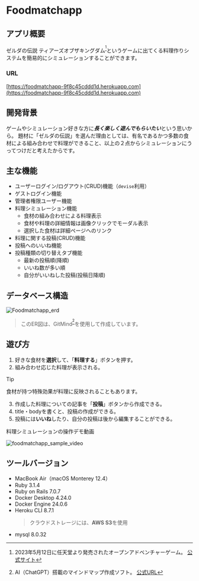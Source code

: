 # Foodmatchapp

## アプリ概要

ゼルダの伝説 ティアーズオブザキングダム<sup>[^1]</sup>というゲームに出てくる料理作りシステムを簡易的にシミュレーションすることができます。

### URL
[https://foodmatchapp-9f8c45cddd1d.herokuapp.com](https://foodmatchapp-9f8c45cddd1d.herokuapp.com)

## 開発背景

ゲームやシミュレーション好きな方に***長く楽しく遊んでもらいたい***という思いから。
題材に「ゼルダの伝説」を選んだ理由としては、有名であるかつ多数の食材による組み合わせで料理ができること、以上の２点からシミュレーションにうってつけだと考えたからです。

## 主な機能

- ユーザーログイン/ログアウト(CRUD)機能（`devise`利用）
- ゲストログイン機能
- 管理者権限ユーザー機能
- 料理シミュレーション機能
  - 食材の組み合わせによる料理表示
  - 食材や料理の詳細情報は画像クリックでモーダル表示
  - 選択した食材は詳細ページへのリンク
- 料理に関する投稿(CRUD)機能
- 投稿へのいいね機能
- 投稿種類の切り替えタブ機能
  - 最新の投稿順(降順)
  - いいね数が多い順
  - 自分がいいねした投稿(投稿日降順)

## データベース構造

![Foodmatchapp_erd](https://github.com/Takeru-doroid/foodmatchapp/assets/108878703/c81bef6b-6ff5-4b09-951a-a927bb64ce9c)
> このER図は、GitMind<sup>[^2]</sup>を使用して作成しています。

## 遊び方

1. 好きな食材を**選択**して、「**料理する**」ボタンを押す。
2. 組み合わせ応じた料理が表示される。
> [!TIP]
> 食材が持つ特殊効果が料理に反映されることもあります。
3. 作成した料理についての記事を「**投稿**」ボタンから作成できる。
4. title・bodyを書くと、投稿の作成ができる。
5. 投稿には**いいね**したり、自分の投稿は後から編集することができる。

料理シミュレーションの操作デモ動画

![foodmatchapp_sample_video](https://github.com/Takeru-doroid/foodmatchapp/assets/108878703/a8e755d9-2b5b-4731-a595-4f43e00e8ade)

## ツールバージョン

+ MacBook Air（macOS Monterey 12.4）
+ Ruby 3.1.4
+ Ruby on Rails 7.0.7
+ Docker Desktop 4.24.0
+ Docker Engine 24.0.6
+ Heroku CLI 8.7.1
  > クラウドストレージには、**AWS S3**を使用
+ mysql 8.0.32

[^1]: 2023年5月12日に任天堂より発売されたオープンアドベンチャーゲーム。 [公式サイト](https://www.nintendo.co.jp/zelda/totk/index.html)
[^2]: AI（ChatGPT）搭載のマインドマップ作成ソフト。 [公式URL](https://gitmind.com/jp/)
